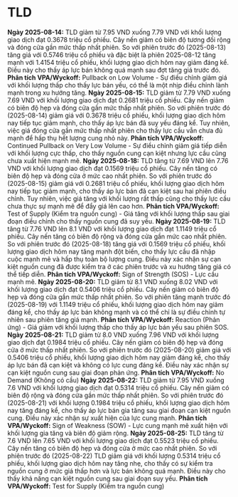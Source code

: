 # TLD

**Ngày 2025-08-14:** TLD giảm từ 7.95 VND xuống 7.79 VND với khối lượng giao dịch đạt 0.3678 triệu cổ phiếu. Cây nến giảm có biên độ tương đối rộng và đóng cửa gần mức thấp nhất phiên. So với phiên trước đó (2025-08-13) tăng giá với 0.5746 triệu cổ phiếu và đặc biệt là phiên 2025-08-12 tăng mạnh với 1.4154 triệu cổ phiếu, khối lượng giao dịch hôm nay giảm đáng kể. Điều này cho thấy áp lực bán không quá mạnh sau đợt tăng giá trước đó. **Phân tích VPA/Wyckoff:** Pullback on Low Volume - Sự điều chỉnh giảm giá với khối lượng thấp cho thấy lực bán yếu, có thể là một nhịp điều chỉnh lành mạnh trong xu hướng tăng.
**Ngày 2025-08-15:** TLD giảm từ 7.79 VND xuống 7.69 VND với khối lượng giao dịch đạt 0.2681 triệu cổ phiếu. Cây nến giảm có biên độ hẹp và đóng cửa gần mức thấp nhất phiên. So với phiên trước đó (2025-08-14) giảm giá với 0.3678 triệu cổ phiếu, khối lượng giao dịch hôm nay tiếp tục giảm mạnh, cho thấy áp lực bán đã suy yếu đáng kể. Tuy nhiên, việc giá đóng cửa gần mức thấp nhất phiên cho thấy lực cầu vẫn chưa đủ mạnh để hấp thụ hết lượng cung nhỏ này. **Phân tích VPA/Wyckoff:** Continued Pullback on Very Low Volume - Sự điều chỉnh giảm giá tiếp diễn với khối lượng cực thấp, cho thấy nguồn cung cạn kiệt nhưng lực cầu cũng chưa xuất hiện mạnh mẽ.
**Ngày 2025-08-18:** TLD tăng từ 7.69 VND lên 7.76 VND với khối lượng giao dịch đạt 0.1569 triệu cổ phiếu. Cây nến tăng có biên độ hẹp và đóng cửa ở mức cao nhất phiên. So với phiên trước đó (2025-08-15) giảm giá với 0.2681 triệu cổ phiếu, khối lượng giao dịch hôm nay tiếp tục giảm mạnh, cho thấy áp lực bán đã cạn kiệt sau hai phiên điều chỉnh. Tuy nhiên, việc giá tăng với khối lượng rất thấp cũng cho thấy lực cầu chưa thực sự mạnh mẽ để đẩy giá lên cao hơn. **Phân tích VPA/Wyckoff:** Test of Supply (Kiểm tra nguồn cung) - Giá tăng với khối lượng thấp sau giai đoạn điều chỉnh cho thấy nguồn cung đã suy yếu.
**Ngày 2025-08-19:** TLD tăng từ 7.76 VND lên 8.1 VND với khối lượng giao dịch đạt 1.1149 triệu cổ phiếu. Cây nến tăng có biên độ rộng và đóng cửa gần mức cao nhất phiên. So với phiên trước đó (2025-08-18) tăng giá với 0.1569 triệu cổ phiếu, khối lượng giao dịch hôm nay tăng mạnh đột biến, cho thấy lực cầu đã nhập cuộc mạnh mẽ và hấp thụ toàn bộ lượng cung. Điều này xác nhận sự cạn kiệt nguồn cung đã được kiểm tra ở các phiên trước và xu hướng tăng giá có thể tiếp diễn. **Phân tích VPA/Wyckoff:** Sign of Strength (SOS) - Lực cầu mạnh mẽ.
**Ngày 2025-08-20:** TLD giảm từ 8.1 VND xuống 8.02 VND với khối lượng giao dịch đạt 0.5406 triệu cổ phiếu. Cây nến giảm có biên độ hẹp và đóng cửa gần mức thấp nhất phiên. So với phiên tăng mạnh trước đó (2025-08-19) với 1.1149 triệu cổ phiếu, khối lượng giao dịch hôm nay giảm đáng kể, cho thấy áp lực bán không mạnh và có thể chỉ là sự điều chỉnh tự nhiên sau phiên tăng giá mạnh. **Phân tích VPA/Wyckoff:** Reaction (Phản ứng) - Giá giảm với khối lượng thấp cho thấy áp lực bán yếu sau phiên SOS.
**Ngày 2025-08-21:** TLD giảm từ 8.0 VND xuống 7.96 VND với khối lượng giao dịch đạt 0.1984 triệu cổ phiếu. Cây nến giảm có biên độ hẹp và đóng cửa ở mức thấp nhất phiên. So với phiên trước đó (2025-08-20) giảm giá với 0.5406 triệu cổ phiếu, khối lượng giao dịch hôm nay giảm đáng kể, cho thấy áp lực bán đã cạn kiệt và không có lực cung đáng kể. Điều này xác nhận sự cạn kiệt nguồn cung sau giai đoạn phản ứng. **Phân tích VPA/Wyckoff:** No Demand (Không có cầu)
**Ngày 2025-08-22:** TLD giảm từ 7.95 VND xuống 7.6 VND với khối lượng giao dịch đạt 0.5314 triệu cổ phiếu. Cây nến giảm có biên độ rộng và đóng cửa gần mức thấp nhất phiên. So với phiên trước đó (2025-08-21) với khối lượng 0.1984 triệu cổ phiếu, khối lượng giao dịch hôm nay tăng đáng kể, cho thấy áp lực bán gia tăng sau giai đoạn cạn kiệt nguồn cung. Điều này xác nhận sự xuất hiện của lực cung mạnh. **Phân tích VPA/Wyckoff:** Sign of Weakness (SOW) - Lực cung mạnh mẽ xuất hiện với khối lượng gia tăng và biên độ giảm rộng.
**Ngày 2025-08-25:** TLD tăng từ 7.6 VND lên 7.65 VND với khối lượng giao dịch đạt 0.5523 triệu cổ phiếu. Cây nến tăng có biên độ hẹp và đóng cửa ở mức cao nhất phiên. So với phiên trước đó (2025-08-22) TLD giảm giá với khối lượng 0.5314 triệu cổ phiếu, khối lượng giao dịch hôm nay tăng nhẹ, cho thấy có sự kiểm tra nguồn cung ở mức giá thấp hơn và lực bán không quá mạnh. Điều này cho thấy khả năng cạn kiệt nguồn cung sau giai đoạn suy yếu. **Phân tích VPA/Wyckoff:** Test for Supply (Kiểm tra nguồn cung)
